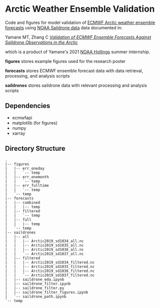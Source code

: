 # Arctic Weather Ensemble Validation

Code and figures for model validation of [ECMWF Arctic weather ensemble forecasts](https://confluence.ecmwf.int/display/FUG/ENS+-+Ensemble+Forecasts) using [NOAA Saildrone data](https://data.pmel.noaa.gov/pmel/erddap/search/index.html?page=1&itemsPerPage=1000&searchFor=NOAA%2FPMEL+2019+Arctic+Saildrone+Mission) data documented in:

Yamane MT, Zhang C
[*Validation of ECMWF Ensemble Forecasts Against Saildrone Observations in the Arctic*](https://ui.adsabs.harvard.edu/abs/2021AGUFM.C35D0915Y/abstract)

which is a product of Yamane's 2021 [NOAA Hollings](https://www.noaa.gov/office-education/hollings-scholarship) summer internship.

**figures** stores example figures used for the research poster

**forecasts** stores ECMWF ensemble forecast data with data retrieval, processing, and analysis scripts

**saildrones** stores saildrone data with relevant processing and analysis scripts

## Dependencies
* ecmwfapi
* matplotlib (for figures)
* numpy
* xarray

## Directory Structure
```
.
|-- figures
|   |-- err_oneday
|   |   `-- temp
|   |-- err_onemonth
|   |   `-- temp
|   |-- err_fulltime
|   |   `-- temp
|   `-- temp
|-- forecasts
|   |-- combined
|   |   |-- temp
|   |-- filtered
|   |   `-- temp
|   |-- full
|   |   |-- temp
|   `-- temp
|-- saildrones
|   |-- all
|   |   |-- Arctic2019_sd1034_all.nc
|   |   |-- Arctic2019_sd1035_all.nc
|   |   |-- Arctic2019_sd1036_all.nc
|   |   `-- Arctic2019_sd1037_all.nc
|   |-- filtered
|   |   |-- Arctic2019_sd1034_filtered.nc
|   |   |-- Arctic2019_sd1035_filtered.nc
|   |   |-- Arctic2019_sd1036_filtered.nc
|   |   `-- Arctic2019_sd1037_filtered.nc
|   |-- saildrone_eda.ipynb
|   |-- saildrone_filter.ipynb
|   |-- saildrone_filter.py
|   |-- saildrone_filter_figures.ipynb
|   `-- saildrone_path.ipynb
`-- temp
```